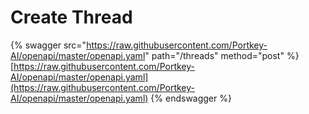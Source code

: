 # Create Thread

{% swagger src="https://raw.githubusercontent.com/Portkey-AI/openapi/master/openapi.yaml" path="/threads" method="post" %}
[https://raw.githubusercontent.com/Portkey-AI/openapi/master/openapi.yaml](https://raw.githubusercontent.com/Portkey-AI/openapi/master/openapi.yaml)
{% endswagger %}
